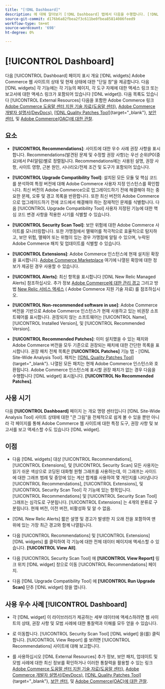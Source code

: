 ```yaml
---
title: "[!DNL Dashboard]"
description: 에 대해 알아보기 [!DNL Dashboard] 탭에서 다음을 수행합니다. [!DNL Site-Wide Analysis Tool], 요소, 사용할 시기, 이점 및 우수 사례
source-git-commit: d176b6a82fbea2f3c611be0fbea85814086feed9
workflow-type: tm+mt
source-wordcount: '698'
ht-degree: 0%

---
```


# [!UICONTROL Dashboard]

다음 [!UICONTROL Dashboard] 페이지 표시 개요 [!DNL widgets] Adobe Commerce 웹 사이트의 상태 및 현재 상태에 대한 &quot;단일 창&quot;을 제공합니다. 다음 [!DNL widgets] 각 기능에는 각 기능의 페이지, 각 도구 자체에 대한 액세스 링크 또는 보고서에 대한 액세스 링크가 포함되어 있습니다 [!DNL widget]).
다음 목록도 있습니다 [!UICONTROL External Resources] 다음을 포함한 Adobe Commerce 링크 [Adobe Commerce 도움말 센터 지원 기술 자료(도움말 센터)](https://support.magento.com/), [Adobe Commerce 개발자 설명서(DevDocs)](https://devdocs.magento.com/), [[!DNL Quality Patches Tool]](https://experienceleague.adobe.com/tools/commerce-quality-patches/index.html){target=&quot;_blank&quot;}, [보안 센터](https://magento.com/security), 및 [Adobe Commerce(OAC)에 대한 관찰](https://support.magento.com/hc/en-us/articles/4402379845901-Use-Observation-for-Adobe-Commerce).

## 요소

* **[!UICONTROL Recommendations]**: 사이트에 대한 우수 사례 권장 사항을 표시합니다. Recommendations(발견된 문제 및 수정할 권장 사항)는 우선 순위(P0(중요)에서 P4(알림)별로 정렬됩니다.
Recommendations에는 사용된 설명, 권장 사항, 사이트 영향, 근본 원인, 시나리오/전제 조건 및 도구가 포함되어 있습니다.

* **[!UICONTROL Upgrade Compatibility Tool]**: 설치된 모든 모듈 및 핵심 코드를 분석하여 특정 버전에 대해 Adobe Commerce 사용자 지정 인스턴스를 확인합니다. 최신 버전의 Adobe Commerce으로 업그레이드하기 전에 해결해야 하는 중요한 문제, 오류 및 경고 목록을 반환합니다. 또한 최신 버전의 Adobe Commerce으로 업그레이드하기 전에 코드에서 해결해야 하는 잠재적인 문제를 식별합니다.
다음 [!UICONTROL Upgrade Compatibility Tool] 사용자 지정된 기능에 대한 핵심 코드 변경 사항을 적용한 시기를 식별할 수 있습니다.

* **[!UICONTROL Security Scan Tool]**: 보안 위험에 대한 Adobe Commerce 사이트를 모니터링합니다. 또한 가맹점에서 맬웨어를 적극적으로 효율적으로 탐지하고, 보안 위험, 맬웨어 또는 위협이 있는 경우 가맹점에 알릴 수 있으며, 누락된 Adobe Commerce 패치 및 업데이트를 식별할 수 있습니다.

* **[!UICONTROL Extensions]**: Adobe Commerce 인스턴스에 현재 설치된 확장을 표시합니다. [Adobe Commerce Marketplace](https://marketplace.magento.com/extensions.html) 여기에 나열된 확장에 대한 정보가 제공된 경우 사용할 수 있습니다.

* **[!UICONTROL Alerts]**: 최신 항목을 표시합니다 [!DNL New Relic Managed Alerts] 참조하십시오. 추가 정보 [Adobe Commerce에 대한 관리 경고](https://support.magento.com/hc/en-us/articles/360045806832) 그리고 방법 [New Relic 서비스 액세스](https://support.magento.com/hc/en-us/articles/360039127712) ( Adobe Commerce 지원 기술 자료) 를 참조하십시오.

* **[!UICONTROL Non-recommended software in use]**: Adobe Commerce 버전을 기반으로 Adobe Commerce 인스턴스가 현재 사용하고 있는 비권장 소프트웨어를 표시합니다. 권장되지 않는 소프트웨어는 [!UICONTROL Name], [!UICONTROL Installed Version], 및 [!UICONTROL Recommended Version].

* **[!UICONTROL Recommended Patches]**: 이미 설치했을 수 있는 패치와 Adobe Commerce 버전을 모두 기준으로 권장되는 패치에 대한 간단한 목록을 표시합니다. 권장 패치 전체 목록은 **[!UICONTROL Patches]** 기능 탭 - [!DNL Site-Wide Analysis Tool]. 패치는 [[!DNL Quality Patches Tool]](https://experienceleague.adobe.com/tools/commerce-quality-patches/index.html){target=&quot;_blank&quot;}. 나열된 모든 패치는 현재 Adobe Commerce 인스턴스와 호환됩니다.
Adobe Commerce 인스턴스에 표시할 권장 패치가 없는 경우 다음을 수행합니다 [!DNL widget] 표시됩니다. **[!UICONTROL No Recommended Patches]**.

## 사용 시기

다음 **[!UICONTROL Dashboard]** 페이지 는 개요 명령 센터입니다 [!DNL Site-Wide Analysis Tool] 사이트 상태에 대한 &quot;큰 그림&quot;을 전체적으로 쉽게 볼 수 있을 뿐만 아니라 각 페이지를 통해 Adobe Commerce 웹 사이트에 대한 특정 도구, 권장 사항 및 보고서를 보고 액세스할 수도 있습니다 [!DNL widget].

## 이점

* 다음 [!DNL widgets] 대상 [!UICONTROL Recommendations], [!UICONTROL Extensions], 및 [!UICONTROL Security Scan] 모든 사용자는 읽기 쉬운 색상으로 코딩된 대화형 원형 그래프를 사용하는데, 이 그래프는 사이드에 대한 그래프 범례 및 중앙에 있는 계산 합계를 사용하여 몇 개인지를 나타냅니다 [!UICONTROL Recommendations], [!UICONTROL Extensions], 및 [!UICONTROL Security Scan Tool] 각 기능에 있는 항목입니다. [!UICONTROL Recommendations] 및 [!UICONTROL Security Scan Tool] 그래프는 심각도로 구분됩니다. [!UICONTROL Extensions] 는 4개의 분류로 구분됩니다. 현재 버전, 이전 버전, 비활성화 및 알 수 없음.

* [!DNL New Relic Alerts] 짧은 설명 및 경고가 발생한 지 오래 전을 포함하여 맨 위에 있는 가장 최근 경고와 함께 나열됩니다.

* 다음 [!UICONTROL Recommendations] 및 [!UICONTROL Extensions] [!DNL widgets] 를 클릭하여 각 기능에 대한 전체 데이터 페이지에 액세스할 수 있습니다. **[!UICONTROL View All]**.

* 다음 [!UICONTROL Security Scan Tool] 에 **[!UICONTROL View Report]** 링크 위치 [!DNL widget] 창으로 이동 [!UICONTROL Recommendations] 페이지.

* 다음 [!DNL Upgrade Compatibility Tool] 에 **[!UICONTROL Run Upgrade Scan]** 단추 [!DNL widget] 창을 엽니다.

## 사용 우수 사례 [!UICONTROL Dashboard]

* 각 [!DNL widget] 이 라이브러리가 제공하는 세부 데이터에 액세스하려면 웹 사이트의 상태, 권장 사항 및 모범 사례에 대한 통찰력과 이해를 모두 얻을 수 있습니다.

* 로 이동합니다. [!UICONTROL Security Scan Tool] [!DNL widget] 을(를) 클릭합니다. [!UICONTROL View Report] 를 보려면 [!UICONTROL Recommendations] 사이트에 대해 보고합니다.

* 를 사용하십시오 [!DNL External Resources] 추가 정보, 보안 패치, 업데이트 및 모범 사례에 대한 최신 정보를 확인하거나 이러한 통찰력을 활용할 수 있는 링크 [Adobe Commerce 도움말 센터 지원 기술 자료(도움말 센터)](https://support.magento.com/), [Adobe Commerce 개발자 설명서(DevDocs)](https://devdocs.magento.com/), [[!DNL Quality Patches Tool]](https://experienceleague.adobe.com/tools/commerce-quality-patches/index.html){target=&quot;_blank&quot;}, [보안 센터](https://helpx.adobe.com/security.html), 및 [Adobe Commerce(OAC)에 대한 관찰](https://support.magento.com/hc/en-us/articles/4402379845901-Use-Observation-for-Adobe-Commerce).
